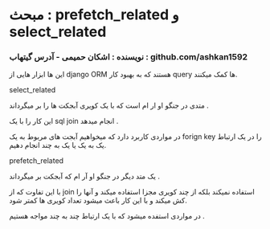 # مبحث : prefetch_related و select_related
### نویسنده : اشکان حمیمی - آدرس گیتهاب : github.com/ashkan1592
این ها ابزار هایی از django ORM هستند که به بهبود کار query ها کمک میکنند. 

select_related


متدی در جنگو او ار ام است که با یک کویری آبجکت ها را بر میگرداند .


این کار را با یک sql join انجام میدهد . 


در مواردی کاربرد دارد که میخواهیم آبجت های مربوط به یک forign key را در یک ارتباط یک به یک یا یک به چند انجام دهیم.

prefetch_related


یک متد دیگر در جنگو او آر ام که آبجکت بر میگرداند . 

با این تفاوت که از join استفاده نمیکند بلکه از چند کویری مجزا استفاده میکند و آنها را کش میکند و با این کار باعث میشود تعداد کویری ها کمتر شود.

در مواردی استفده میشود که با یک ارتباط چند به چند مواجه هستیم . 
